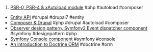 1. [PSR-0, PSR-4 & xAutoload module](http://slides.com/andytruong/psr-0-psr-4-and-composer) #php #autoload #composer
- [Entity API](https://hackpad.com/Entity-API-mwibBSkJ2uK) #drupal #drupal7 #entity
- [Composer & Drupal](https://hackpad.com/Composer-Drupal-xNseeMzik0c) #php #drupal #autoload #composer
- [Observer design pattern, Symfony2 Event dispatcher component](https://hackpad.com/Event-dispatcher-rScfEsuXLWn) #symfony #designpattern #php
- [Symfony Console component](http://slides.com/andytruong/sf2-console) #symfony #console
- [An introduction to Doctrine ORM](http://slides.com/andytruong/doctrine-orm) #doctrine #orm
